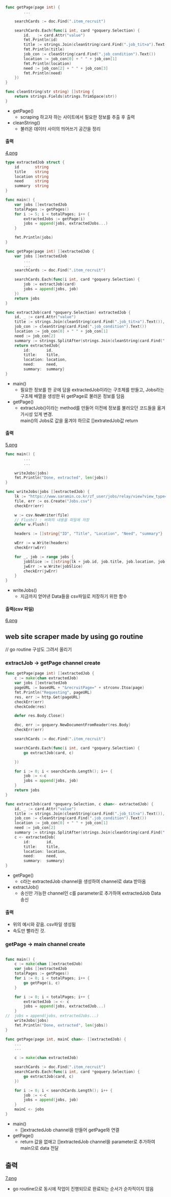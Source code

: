 ```go
func getPage(page int) {
        ...

	searchCards := doc.Find(".item_recruit")

	searchCards.Each(func(i int, card *goquery.Selection) {
		id, _ := card.Attr("value")
		fmt.Println(id)
		title := strings.Join(cleanString(card.Find(".job_tit>a").Text()), " ")
		fmt.Println(title)
		job_con := cleanString(card.Find(".job_condition").Text())
		location := job_con[0] + " " + job_con[1]
		fmt.Println(location)
		need := job_con[2] + " " + job_con[3]
		fmt.Println(need)
	})
}

func cleanString(str string) []string {
	return strings.Fields(strings.TrimSpace(str))
}
```

- getPage()
  - scraping 하고자 하는 사이트에서 필요한 정보를 추출 후 출력
- cleanString()
  - 불러온 데이터 사이의 띄어쓰기 공간을 정리


#### 출력

[4.png](!/blah)

```go
type extractedJob struct {
	id       string
	title    string
	location string
	need     string
	summary  string
}

func main() {
	var jobs []extractedJob
	totalPages := getPages()
	for i := 5; i < totalPages; i++ {
		extractedJobs := getPage(i)
		jobs = append(jobs, extractedJobs...)
	}

	fmt.Println(jobs)
}

func getPage(page int) []extractedJob {
	var jobs []extractedJob
        ...
        ...
	searchCards := doc.Find(".item_recruit")

	searchCards.Each(func(i int, card *goquery.Selection) {
		job := extractJob(card)
		jobs = append(jobs, job)
	})
	return jobs
}

func extractJob(card *goquery.Selection) extractedJob {
	id, _ := card.Attr("value")
	title := strings.Join(cleanString(card.Find(".job_tit>a").Text()), " ")
	job_con := cleanString(card.Find(".job_condition").Text())
	location := job_con[0] + " " + job_con[1]
	need := job_con[2]
	summary := strings.SplitAfter(strings.Join(cleanString(card.Find(".job_sector").Text()), " "), " 외")[0]
	return extractedJob{
		id:       id,
		title:    title,
		location: location,
		need:     need,
		summary:  summary}
}
```

- main()
  - 필요한 정보를 한 곳에 담을 extractedJob이라는 구조체를 만들고, Jobs라는 구조체 배열을 생성한 뒤 getPage로 불러온 정보를 담음
- getPage()
  - extractJob()이라는 method를 만들어 이전에 정보를 불러오던 코드들을 옮겨 가시성 있게 변경.   
  main()의 Jobs로 값을 옮겨야 하므로 []extratedJob값 return

#### 출력
[5.png](/blah)

```go
func main() {
        ...
        ...
    
	writeJobs(jobs)
	fmt.Println("Done, extracted", len(jobs))
}

func writeJobs(jobs []extractedJob) {
	lk := "https://www.saramin.co.kr/zf_user/jobs/relay/view?view_type=search&rec_idx="
	file, err := os.Create("Jobs.csv")
	checkErr(err)

	w := csv.NewWriter(file)
	// Flush() : 버퍼의 내용을 파일에 저장
	defer w.Flush()

	headers := []string{"ID", "Title", "Location", "Need", "summary"}

	wErr := w.Write(headers)
	checkErr(wErr)

	for _, job := range jobs {
		jobSlice := []string{lk + job.id, job.title, job.location, job.need, job.summary}
		jwErr := w.Write(jobSlice)
		checkErr(jwErr)
	}
}
```

- writeJobs()
  - 지금까지 얻어낸 Data들을 csv파일로 저장하기 위한 함수

#### 출력(csv 파일)

[6.png](/blab)

## web site scraper made by using go routine

// go routine 구상도 그려서 올리기

### extractJob -> getPage channel create

```go
func getPage(page int) []extractedJob {
	c := make(chan extractedJob)
	var jobs []extractedJob
	pageURL := baseURL + "&recruitPage=" + strconv.Itoa(page)
	fmt.Println("Requesting", pageURL)
	res, err := http.Get(pageURL)
	checkErr(err)
	checkCode(res)

	defer res.Body.Close()

	doc, err := goquery.NewDocumentFromReader(res.Body)
	checkErr(err)

	searchCards := doc.Find(".item_recruit")

	searchCards.Each(func(i int, card *goquery.Selection) {
		go extractJob(card, c)

	})

	for i := 0; i < searchCards.Length(); i++ {
		job := <-c
		jobs = append(jobs, job)
	}
	return jobs
}

func extractJob(card *goquery.Selection, c chan<- extractedJob) {
	id, _ := card.Attr("value")
	title := strings.Join(cleanString(card.Find(".job_tit>a").Text()), " ")
	job_con := cleanString(card.Find(".job_condition").Text())
	location := job_con[0] + " " + job_con[1]
	need := job_con[2]
	summary := strings.SplitAfter(strings.Join(cleanString(card.Find(".job_sector").Text()), " "), " 외")[0]
	c <- extractedJob{
		id:       id,
		title:    title,
		location: location,
		need:     need,
		summary:  summary}
}
```

- getPage()
  - c라는 extractedJob channel을 생성하여 channel로 data 받아옴
- extractJob()
  - 송신만 가능한 channel인 c를 parameter로 추가하여 extractedJob Data 송신

#### 출력
- 위의 예시와 같음. csv파일 생성됨
- 속도만 빨라진 것.

### getPage -> main channel create

```go

func main() {
	c := make(chan []extractedJob)
	var jobs []extractedJob
	totalPages := getPages()
	for i := 0; i < totalPages; i++ {
		go getPage(i, c)
	}

	for i := 0; i < totalPages; i++ {
		extractedJob := <- c
		jobs = append(jobs, extractedJob...)
	}	
//	jobs = append(jobs, extractedJobs...)
	writeJobs(jobs)
	fmt.Println("Done, extracted", len(jobs))
}

func getPage(page int, mainC chan<- []extractedJob) {
	...
    ...

    c := make(chan extractedJob)

	searchCards := doc.Find(".item_recruit")
    searchCards.Each(func(i int, card *goquery.Selection) {
		go extractJob(card, c)
	})

	for i := 0; i < searchCards.Length(); i++ {
		job := <-c
		jobs = append(jobs, job)
	}
	mainC <- jobs
}
```
- main()
  - []extractedJob channel을 만들어 getPage와 연결
- getPage()
  - return 값을 없애고 []extractedJob channel을 parameter로 추가하여 main으로 data 전달

## 출력
[7.png](/blah)

- go routine으로 동시에 작업이 진행되므로 완료되는 순서가 순차적이지 않음